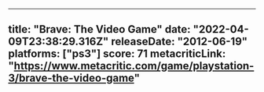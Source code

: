 
---
title: "Brave: The Video Game"
date: "2022-04-09T23:38:29.316Z"
releaseDate: "2012-06-19"
platforms: ["ps3"]
score: 71
metacriticLink: "https://www.metacritic.com/game/playstation-3/brave-the-video-game"
---
